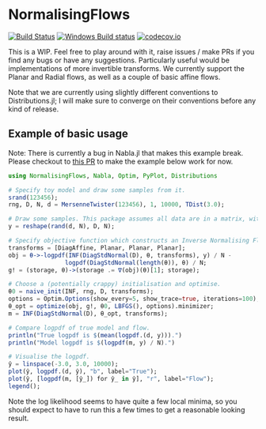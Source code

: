 # NormalisingFlows


[![Build Status](https://travis-ci.org/willtebbutt/NormalisingFlows.jl.svg?branch=master)](https://travis-ci.org/willtebbutt/NormalisingFlows.jl) [![Windows Build status](https://ci.appveyor.com/api/projects/status/g0gun5dxbkt631am/branch/master?svg=true)](https://ci.appveyor.com/project/willtebbutt/normalisingflows-jl/branch/master) [![codecov.io](http://codecov.io/github/willtebbutt/NormalisingFlows.jl/coverage.svg?branch=master)](http://codecov.io/github/willtebbutt/NormalisingFlows.jl?branch=master)

This is a WIP. Feel free to play around with it, raise issues / make PRs if you find any bugs or have any suggestions. Particularly useful would be implementations of more invertible transforms. We currently support the Planar and Radial flows, as well as a couple of basic affine flows.

Note that we are currently using slightly different conventions to Distributions.jl; I will make sure to converge on their conventions before any kind of release.

## Example of basic usage

Note: There is currently a bug in Nabla.jl that makes this example break. Please checkout to [this PR](https://github.com/invenia/Nabla.jl/pull/90) to make the example below work for now.

```julia
using NormalisingFlows, Nabla, Optim, PyPlot, Distributions

# Specify toy model and draw some samples from it.
srand(123456);
rng, D, N, d = MersenneTwister(123456), 1, 10000, TDist(3.0);

# Draw some samples. This package assumes all data are in a matrix, with `D` rows and `N` columns.
y = reshape(rand(d, N), D, N);

# Specify objective function which constructs an Inverse Normalising Flow, and some stuff to make it work with Optim.
transforms = [DiagAffine, Planar, Planar, Planar];
obj = θ->-logpdf(INF(DiagStdNormal(D), θ, transforms), y) / N -
                logpdf(DiagStdNormal(length(θ)), θ) / N;
g! = (storage, θ)->(storage .= ∇(obj)(θ)[1]; storage);

# Choose a (potentially crappy) initialisation and optimise.
θ0 = naive_init(INF, rng, D, transforms);
options = Optim.Options(show_every=5, show_trace=true, iterations=100);
θ_opt = optimize(obj, g!, θ0, LBFGS(), options).minimizer;
m = INF(DiagStdNormal(D), θ_opt, transforms);

# Compare logpdf of true model and flow.
println("True logpdf is $(mean(logpdf.(d, y))).")
println("Model logpdf is $(logpdf(m, y) / N).")

# Visualise the logpdf.
ŷ = linspace(-3.0, 3.0, 10000);
plot(ŷ, logpdf.(d, ŷ), "b", label="True");
plot(ŷ, [logpdf(m, [ŷ_]) for ŷ_ in ŷ], "r", label="Flow");
legend();
```
Note the log likelihood seems to have quite a few local minima, so you should expect to have to run this a few times to get a reasonable looking result.
